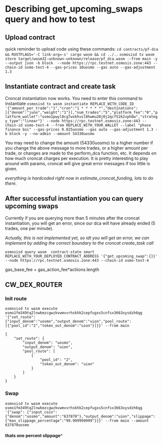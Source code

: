 # Describing get_upcoming_swaps query and how to test

## Upload contract
quick reminder to upload code using these commands:
`cd contracts/pf-dca && RUSTFLAGS='-C link-arg=-s' cargo wasm && cd ../..`
`osmosisd tx wasm store target/wasm32-unknown-unknown/release/pf_dca.wasm --from main -y --output json -b block  --node https://rpc.testnet.osmosis.zone:443 --chain-id osmo-test-4 --gas-prices 10uosmo --gas auto --gas-adjustment 1.3`

## Instantiate contract and create task
Croncat instantiation now works. You need to enter this command to instantiate
`osmosisd tx wasm instantiate REPLACE_WITH_CODE_ID '{"amount_per_trade":"1","cron":"1 * * * * *","destinations":[{"denom":"juno","weight":"1"}],"num_trades":"5","platform_fee":"0","platform_wallet":"osmo1pwyl8cg7wskhvsl8hwmu20j0j2qcf52k2vph8w","strategy_type":"linear"}' --node https://rpc.testnet.osmosis.zone:443 --chain-id osmo-test-4 --from REPLACE_WITH_YOUR_WALLET --label "phase finance boi" --gas-prices 0.025uosmo --gas auto --gas-adjustment 1.3 -b block -y --no-admin --amount 54330uosmo`

You may need to change the amount (54330uosmo) to a higher number if you change the above message to more trades, or a higher amount per trade, or changes are made to the perform_dca function, etc. It depends on how much croncat charges per execution. It is pretty interesting to play around with params, croncat will give great error messages if too little is given. 

*everything is hardcoded right now in estimate_croncat_funding, lots to do there.*

## After successful instantiation you can query upcoming swaps
Currently if you are querying more than 5 minutes after the croncat instantiation, you will get an error, since our dca will have already ended (5 trades, one per minute).

*Actually, this is not implemented yet, so idt you will get an error, we can implement by adding the correct boundary to the croncat create_task call*

`osmosisd query wasm  contract-state smart REPLACE_WITH_YOUR_DEPLOYED_CONTRACT_ADDRESS '{"get_upcoming_swap":{}}' --node https://rpc.testnet.osmosis.zone:443 --chain-id osmo-test-4`



gas_base_fee + gas_action_fee*actiions.length


## CW_DEX_ROUTER

### Init route
`osmosisd tx wasm execute osmo1fm349tq2lnwkmzcgwzkvwmvvrhskhk2cepfugxs5cnfsx3663xysdzh6qg '{"set_route": {"input_denom":"uosmo","output_denom":"uion","pool_route":[{"pool_id":"2","token_out_denom":"uion"}]}}' --from main`

```
{
    "set_route": {
        "input_denom": "uosmo",
        "output_denom": "uion",
        "pool_route": [
            {
                "pool_id": "2",
                "token_out_denom": "uion"
            }
        ]
    }
}
```

### Swap

`osmosisd tx wasm execute osmo1fm349tq2lnwkmzcgwzkvwmvvrhskhk2cepfugxs5cnfsx3663xysdzh6qg '{"swap": {"input_coin":{"denom":"uosmo","amount":"637870"},"output_denom":"uion","slippage":{"max_slippage_percentage":"99.999999999"}}}' --from main --amount 637870uosmo`
#### thats one percent slippage^